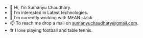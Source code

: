 - 👋 Hi, I’m Sumanyu Chaudhary.
- 👀 I’m interested in Latest technologies.
- 🌱 I’m currently working with MEAN stack.
- 📫 To reach me drop a mail on sumanyuchaudhary@gmail.com.
- ⚽ I love playing football and table tennis.

<!---
Sumanyu17/Sumanyu17 is a ✨ special ✨ repository because its `README.md` (this file) appears on your GitHub profile.
You can click the Preview link to take a look at your changes.
--->
